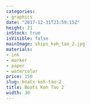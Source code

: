 ```yaml
---
categories:
- graphics
date: "2017-12-31T23:59:15Z"
height: 21
inStock: true
isVisible: false
mainImage: ships_koh_tao_2.jpg
materials:
- ink
- marker
- paper
- watercolor
price: 150
slug: boats-koh-tao-2
title: Boats Koh Tao 2
width: 30
---
```


